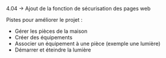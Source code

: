4.04 -> Ajout de la fonction de sécurisation des pages web

Pistes pour améliorer le projet : 

- Gérer les pièces de la maison
- Créer des équipements 
- Associer un équipement à une pièce (exemple une lumière)
- Démarrer et éteindre la lumière
